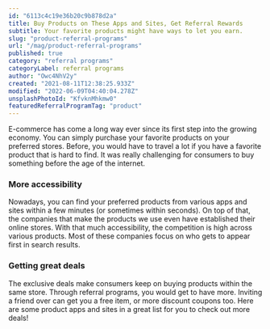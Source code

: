 ```yaml
---
id: "6113c4c19e36b20c9b878d2a"
title: Buy Products on These Apps and Sites, Get Referral Rewards
subtitle: Your favorite products might have ways to let you earn.
slug: "product-referral-programs"
url: "/mag/product-referral-programs"
published: true
category: "referral programs"
categoryLabel: referral programs
author: "Owc4NhV2y"
created: "2021-08-11T12:38:25.933Z"
modified: "2022-06-09T04:40:04.278Z"
unsplashPhotoId: "KfvknMhkmw0"
featuredReferralProgramTag: "product"
---
```

E-commerce has come a long way ever since its first step into the growing economy. You can simply purchase your favorite products on your preferred stores. Before, you would have to travel a lot if you have a favorite product that is hard to find. It was really challenging for consumers to buy something before the age of the internet.

### **More accessibility**

Nowadays, you can find your preferred products from various apps and sites within a few minutes (or sometimes within seconds). On top of that, the companies that make the products we use even have established their online stores. With that much accessibility, the competition is high across various products. Most of these companies focus on who gets to appear first in search results.

### **Getting great deals**

The exclusive deals make consumers keep on buying products within the same store. Through referral programs, you would get to have more. Inviting a friend over can get you a free item, or more discount coupons too. Here are some product apps and sites in a great list for you to check out more deals!